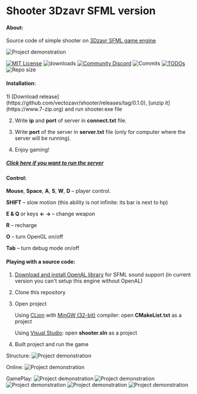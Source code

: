 # Shooter 3Dzavr SFML version

<h4>About:</h4>

Source code of simple shooter on [3Dzavr SFML game engine](https://github.com/vectozavr/3dzavr/tree/sfml_version)

![Project demonstration](img/gamePlay2.png)

[![MIT License](https://img.shields.io/badge/license-MIT-blue.svg?style=flat)](http://choosealicense.com/licenses/mit/)
![downloads](https://img.shields.io/github/downloads/vectozavr/shooter/total)
[![Community Discord](https://img.shields.io/discord/788056426324426782.svg?label=discord&logo=discord)](https://discord.gg/NzSf5tyS)
![Commits](https://img.shields.io/github/last-commit/vectozavr/shooter)
[![TODOs](https://badgen.net/https/api.tickgit.com/badgen/github.com/vectozavr/shooter)](https://www.tickgit.com/browse?repo=github.com/vectozavr/shooter)
![Repo size](https://img.shields.io/github/repo-size/vectozavr/shooter)

<h4>Installation:</h4>
1) [Download release](https://github.com/vectozavr/shooter/releases/tag/0.1.0), [unzip it](https://www.7-zip.org) and run shooter.exe file


2) Write <b>ip</b> and <b>port</b> of server in <b>connect.txt</b> file.


3) Write <b>port</b> of the server in <b>server.txt</b> file (only for computer where the server will be running).


3) Enjoy gaming!

[<h5>Click here if you want to run the server</h3>](https://github.com/vectozavr/shooter_server)

<h4>Control:</h4>

<b>Mouse</b>, <b>Space</b>, <b>A</b>, <b>S</b>, <b>W</b>, <b>D</b> – player control.

<b>SHIFT</b> – slow motion (this ability is not infinite: its bar is next to hp)

<b>E & Q </b> or keys <b> <- -> </b> – change weapon

<b>R</b> – recharge

<b>O</b> – turn OpenGL on/off

<b>Tab</b> – turn debug mode on/off

<h4>Playing with a source code:</h4>

1) [Download and install OpenAL library](https://openal.org/downloads/) for SFML sound support (in current version you can't setup this engine without OpenAL)

2) Clone this repository

3) Open project
   
   Using [CLion](https://www.jetbrains.com/clion/) with [MinGW (32-bit)](https://sourceforge.net/projects/mingw-w64/files/Toolchains%20targetting%20Win32/Personal%20Builds/mingw-builds/7.3.0/threads-posix/dwarf/i686-7.3.0-release-posix-dwarf-rt_v5-rev0.7z/download) compiler: open <b>CMakeList.txt</b> as a project

   Using [Visual Studio](https://visualstudio.microsoft.com/ru/): open <b>shooter.sln</b> as a project

4) Built project and run the game

Structure:
![Project demonstration](img/structure.png)

Online:
![Project demonstration](img/gamePlay4.png)

GamePlay:
![Project demonstration](img/gamePlay3.png)
![Project demonstration](img/gamePlay5.png)
![Project demonstration](img/gamePlay6.png)
![Project demonstration](img/gamePlay7.png)
![Project demonstration](img/opengl.png)
